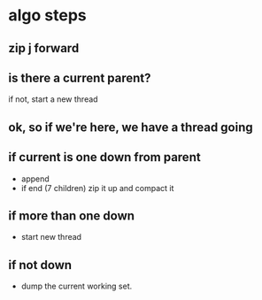 # algo steps

## zip j forward

## is there a current parent?
if not, start a new thread

## ok, so if we're here, we have a thread going

## if current is one down from parent
- append
- if end (7 children) zip it up and compact it

## if more than one down
- start new thread

## if not down
- dump the current working set.
